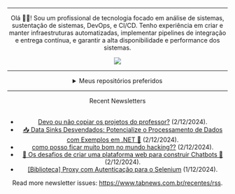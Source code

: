<div align="center">
<hr>
<p>Olá 👋🏾! Sou um profissional de tecnologia focado em análise de sistemas, sustentação de sistemas, DevOps, e CI/CD. Tenho experiência em criar e manter infraestruturas automatizadas, implementar pipelines de integração e entrega contínua, e garantir a alta disponibilidade e performance dos sistemas.</p>
  <img src="https://media.giphy.com/media/yAGIvCiwPJn5C/giphy.gif">
<hr>
  <details>
  <summary>Meus repositórios preferidos</summary>
  <br />
  Alguns dos meus melhores repositórios:
  <br />
<br />
  <ul><li><a href=https://github.com/KubeNerd/aluratube target="_blank" rel="noopener noreferrer">KubeNerd/aluratube</a> (<b>0</b> ✨ and <b>0</b> 🍴): Aluratube - Desenvolvido durante a imersão React da Alura no final de 2022</li><li><a href=https://github.com/KubeNerd/nlw-ia target="_blank" rel="noopener noreferrer">KubeNerd/nlw-ia</a> (<b>0</b> ✨ and <b>0</b> 🍴): Projeto desenvolvido durante a NLW IA - Usando a API da OPENAI</li><li><a href=https://github.com/KubeNerd/nlw-journey-ia target="_blank" rel="noopener noreferrer">KubeNerd/nlw-journey-ia</a> (<b>0</b> ✨ and <b>0</b> 🍴): NLW IA - Agent de viagens usando python + langchain + GPT</li>
<li>More coming soon :).</li>
</ul>
  </details>
  <hr/>
    <summary>Recent Newsletters</summary>
  <br />
  <ul>
    <li><a href=https://www.tabnews.com.br/Invisible/devo-ou-nao-copiar-os-projetos-do-professor target="_blank" rel="noopener noreferrer">Devo ou não copiar os projetos do professor?</a> (2/12/2024).</li><li><a href=https://www.tabnews.com.br/carubbi/data-sinks-desvendados-potencialize-o-processamento-de-dados-com-exemplos-em-net target="_blank" rel="noopener noreferrer">📥 Data Sinks Desvendados: Potencialize o Processamento de Dados com Exemplos em .NET 💾</a> (2/12/2024).</li><li><a href=https://www.tabnews.com.br/GagoBraboH2oh/como-posso-ficar-muito-bom-no-mundo-hacking target="_blank" rel="noopener noreferrer">como posso ficar muito bom no mundo hacking??</a> (2/12/2024).</li><li><a href=https://www.tabnews.com.br/carubbi/os-desafios-de-criar-uma-plataforma-web-para-construir-chatbots target="_blank" rel="noopener noreferrer">🤖 Os desafios de criar uma plataforma web para construir Chatbots 🧩</a> (2/12/2024).</li><li><a href=https://www.tabnews.com.br/kairodev/biblioteca-proxy-com-autenticacao-para-o-selenium target="_blank" rel="noopener noreferrer">[Biblioteca] Proxy com Autenticação para o Selenium</a> (1/12/2024).</li>
  </ul>
<p>Read more newsletter issues: <a href="https://www.tabnews.com.br/recentes/rss">https://www.tabnews.com.br/recentes/rss</a>.</p>
  </details>
